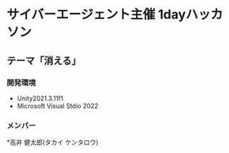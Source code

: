 # サイバーエージェント主催 1dayハッカソン
## テーマ「消える」

### 開発環境  
* Unity2021.3.11f1
* Microsoft Visual Stdio 2022  

### メンバー
*高井 健太郎(タカイ ケンタロウ)
